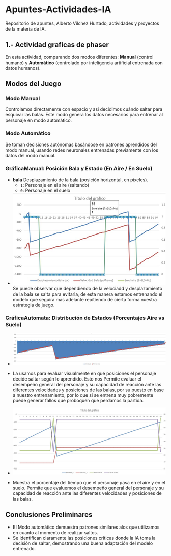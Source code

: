 # Apuntes-Actividades-IA
Repositorio de apuntes, Alberto Vilchez Hurtado, actividades y proyectos de la materia de IA.
## 1.- Actividad graficas de phaser

En esta actividad, comparando dos modos diferentes: **Manual** (control humano) y **Automático** (controlado por inteligencia artificial entrenada con datos humanos). 

## Modos del Juego
### Modo Manual
Controlamos directamente con espacio y asi decidimos cuándo saltar para esquivar las balas. Este modo genera los datos necesarios para entrenar al personaje en modo automático.

### Modo Automático
Se toman decisiones autónomas basándose en patrones aprendidos del modo manual, usando redes neuronales entrenadas previamente con los datos del modo manual.

### GráficaManual: Posición Bala y Estado (En Aire / En Suelo)

- **bala** Desplazamiento de la bala (posición horizontal, en píxeles).
  - `1`: Personaje en el aire (saltando)
  - `0`: Personaje en el suelo
- ![Gráfica de la Actividad](GraficaManual.jpg)
Se puede observar que dependiendo de la velociadd y desplazamiento de la bala se salta para evitarla, de esta manera estamos entrenando el modelo que seguira mas adelante repitiendo de cierta forma nuestra estrategia de juego.
    
### GráficaAutomata: Distribución de Estados (Porcentajes Aire vs Suelo)

- ![Gráfica de la Actividad](Grafica1Auto.jpg)
- La usamos para evaluar visualmente en qué posiciones el personaje decide saltar según lo aprendido.
Esto nos Permite evaluar el desempeño general del personaje y su capacidad de reacción ante las diferentes velocidades y posiciones de las balas, por su puesto en base a nuestro entrenamiento, por lo que si se entrena muy pobremente puede generar fallos que proboquen que perdamos la partida.

- ![Gráfica de la Actividad](Grafica2Auto.jpg)
- Muestra el porcentaje del tiempo que el personaje pasa en el aire y en el suelo.
Permite que evaluemos el desempeño general del personaje y su capacidad de reacción ante las diferentes velocidades y posiciones de las balas.

## Conclusiones Preliminares

- El Modo automático demuestra patrones similares alos que utilizamos en cuanto al momento de realizar saltos.
- Se identifican claramente las posiciones críticas donde la IA toma la decisión de saltar, demostrando una buena adaptación del modelo entrenado.